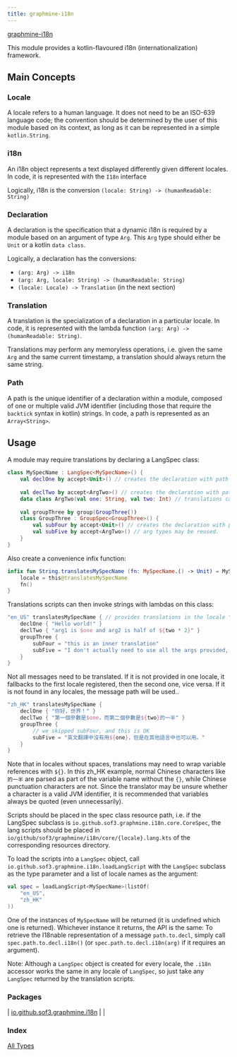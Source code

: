 ```yaml
---
title: graphmine-i18n
---
```


[graphmine-i18n](./index.html)

This module provides a kotlin-flavoured i18n (internationalization) framework.

## Main Concepts

### Locale

A locale refers to a human language. It does not need to be an ISO-639 language code; the convention should be determined by the user of this module based on its context, as long as it can be represented in a simple `kotlin.String`.

### i18n

An i18n object represents a text displayed differently given different locales. In code, it is represented with the `I18n` interface

Logically, i18n is the conversion `(locale: String) -> (humanReadable: String)`

### Declaration

A declaration is the specification that a dynamic i18n is required by a module based on an argument of type `Arg`. This `Arg` type should either be `Unit` or a kotlin `data class`.

Logically, a declaration has the conversions:

* `(arg: Arg) -> i18n`
* `(arg: Arg, locale: String) -> (humanReadable: String)`
* `(locale: Locale) -> Translation` (in the next section)

### Translation

A translation is the specialization of a declaration in a particular locale. In code, it is represented with the lambda function `(arg: Arg) -> (humanReadable: String)`.

Translations may perform any memoryless operations, i.e. given the same `Arg` and the same current timestamp, a translation should always return the same string.

### Path

A path is the unique identifier of a declaration within a module, composed of one or multiple valid JVM identifier (including those that require the `backtick` syntax in kotlin) strings. In code, a path is represented as an `Array<String>`.

## Usage

A module may require translations by declaring a LangSpec class:

``` kotlin
class MySpecName : LangSpec<MySpecName>() {
	val declOne by accept<Unit>() // creates the declaration with path "declOne" and arg type "Unit", i.e. it does not require an argument.
	
	val declTwo by accept<ArgTwo>() // creates the declaration with path "declTwo" and arg type "ArgTwo"
	data class ArgTwo(val one: String, val two: Int) // translations can reference them as $one and $two
	
	val groupThree by group(GroupThree())
	class GroupThree : GroupSpec<GroupThree>() {
		val subFour by accept<Unit>() // creates the declaration with path "groupThree.subFour"
		val subFive by accept<ArgTwo>() // arg types may be reused.
	}
}
```

Also create a convenience infix function:

``` kotlin
infix fun String.translatesMySpecName (fn: MySpecName.() -> Unit) = MySpecName().apply {
	locale = this@translatesMySpecName
	fn()
}
```

Translations scripts can then invoke strings with lambdas on this class:

``` kotlin
"en_US" translatesMySpecName { // provides translations in the locale "en_US"
	declOne { "Hello world!" }
	declTwo { "arg1 is $one and arg2 is half of ${two * 2}" }
	groupThree {
		subFour = "this is an inner translation"
		subFive = "I don't actually need to use all the args provided, because I only like $two but not one."
	}
}
```

Not all messages need to be translated. If it is not provided in one locale, it fallbacks to the first locale registered, then the second one, vice versa. If it is not found in any locales, the message path will be used..

``` kotlin
"zh_HK" translatesMySpecName {
	declOne { "你好，世界！" }
	declTwo { "第一個參數是$one，而第二個參數是${two}的一半" }
	groupThree {
		// we skipped subFour, and this is OK
		subFive = "英文翻譯中沒有用${one}，但是在其他語言中也可以用。"
	}
}
```

Note that in locales without spaces, translations may need to wrap variable references with `${}`. In this zh_HK example, normal Chinese characters like `的一半` are parsed as part of the variable name without the `{}`, while Chinese punctuation characters are not. Since the translator may be unsure whether a character is a valid JVM identifier, it is recommended that variables always be quoted (even unnecessarily).

Scripts should be placed in the spec class resource path, i.e. if the LangSpec subclass is `io.github.sof3.graphmine.i18n.core.CoreSpec`, the lang scripts should be placed in `io/github/sof3/graphmine/i18n/core/{locale}.lang.kts` of the corresponding resources directory.

To load the scripts into a `LangSpec` object, call `io.github.sof3.graphmine.i18n.loadLangScript` with the `LangSpec` subclass as the type parameter and a list of locale names as the argument:

``` kotlin
val spec = loadLangScript<MySpecName>(listOf(
	"en_US",
	"zh_HK"
))
```

One of the instances of `MySpecName` will be returned (it is undefined which one is returned). Whichever instance it returns, the API is the same: To retrieve the I18nable representation of a message `path.to.decl`, simply call `spec.path.to.decl.i18n()` (or `spec.path.to.decl.i18n(arg)` if it requires an argument).

Note: Although a `LangSpec` object is created for every locale, the `.i18n` accessor works the same in any locale of `LangSpec`, so just take any `LangSpec` returned by the translation scripts.

### Packages

| [io.github.sof3.graphmine.i18n](io.github.sof3.graphmine.i18n/index.html) |  |

### Index

[All Types](alltypes/index.html)